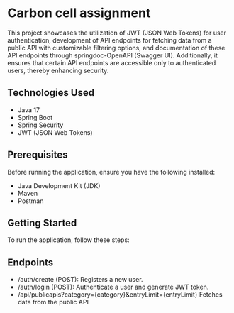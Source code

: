 # Carbon cell assignment

This project showcases the utilization of JWT (JSON Web Tokens) for user authentication, development of API endpoints for fetching data from a public API with customizable filtering options, and documentation of these API endpoints through springdoc-OpenAPI (Swagger UI). Additionally, it ensures that certain API endpoints are accessible only to authenticated users, thereby enhancing security.

## Technologies Used
- Java 17
- Spring Boot
- Spring Security
- JWT (JSON Web Tokens)


## Prerequisites
Before running the application, ensure you have the following installed:
- Java Development Kit (JDK)
- Maven
- Postman 

## Getting Started
To run the application, follow these steps:

## Endpoints
- /auth/create (POST): Registers a new user.
- /auth/login (POST): Authenticate a user and generate JWT token.
- /api/publicapis?category={category}&entryLimit={entryLimit} Fetches data from the public API 

